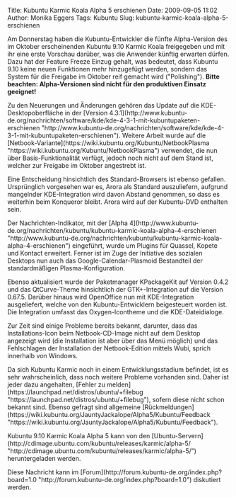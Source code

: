Title: Kubuntu Karmic Koala Alpha 5 erschienen
Date: 2009-09-05 11:02
Author: Monika Eggers
Tags: Kubuntu
Slug: kubuntu-karmic-koala-alpha-5-erschienen

Am Donnerstag haben die Kubuntu-Entwickler die fünfte Alpha-Version des
im Oktober erscheinenden Kubuntu 9.10 Karmic Koala freigegeben und mit
ihr eine erste Vorschau darüber, was die Anwender künftig erwarten
dürfen. Dazu hat der Feature Freeze Einzug gehalt, was bedeutet, dass
Kubuntu 9.10 keine neuen Funktionen mehr hinzugefügt werden, sondern das
System für die Freigabe im Oktober reif gemacht wird ("Polishing").
**Bitte beachten: Alpha-Versionen sind nicht für den produktiven Einsatz
geeignet!**

</p>
Zu den Neuerungen und Änderungen gehören das Update auf die
KDE-Desktopoberfläche in der [Version
4.3.1](http://www.kubuntu-de.org/nachrichten/software/kde/kde-4-3-1-mit-kubuntupaketen-erschienen "http://www.kubuntu-de.org/nachrichten/software/kde/kde-4-3-1-mit-kubuntupaketen-erschienen"). Weitere Arbeit wurde auf die
[Netbook-Variante](https://wiki.kubuntu.org/Kubuntu/NetbookPlasma "https://wiki.kubuntu.org/Kubuntu/NetbookPlasma") verwendet, die nun über Basis-Funktionalität verfügt, jedoch noch
nicht auf dem Stand ist, welcher zur Freigabe im Oktober angestrebt ist.

</p>
<!--break--><!--break-->

Eine Entscheidung hinsichtlich des Standard-Browsers ist ebenso
gefallen. Ursprünglich vorgesehen war es, Arora als Standard
auszuliefern, aufgrund mangelnder KDE-Integration wird davon Abstand
genommen, so dass es weiterhin beim Konqueror bleibt. Arora wird auf der
Kubuntu-DVD enthalten sein.

</p>
Der Nachrichten-Indikator, mit der [Alpha
4](http://www.kubuntu-de.org/nachrichten/kubuntu/kubuntu-karmic-koala-alpha-4-erschienen "http://www.kubuntu-de.org/nachrichten/kubuntu/kubuntu-karmic-koala-alpha-4-erschienen") eingeführt, wurde um Plugins für Quassel, Kopete und Kontact
erweitert. Ferner ist im Zuge der Initiative des sozialen Desktops nun
auch das Google-Calendar-Plasmoid Bestandteil der standardmäßigen
Plasma-Konfiguration.

</p>
Ebenso aktualisiert wurde der Paketmanager KPackageKit auf Version 0.4.2
und das QtCurve-Theme hinsichtlich der GTK+-Integration auf die Version
0.67.5. Darüber hinaus wird OpenOffice nun mit KDE-Integration
ausgeliefert, welche von den Kubuntu-Entwicklern beigesteuert worden
ist. Die Integration umfasst das Oxygen-Icontheme und die
KDE-Dateidialoge.

</p>
Zur Zeit sind einige Probleme bereits bekannt, darunter, dass das
Installations-Icon beim Netbook-CD-Image nicht auf dem Desktop angezeigt
wird (die Installation ist aber über das Menü möglich) und das
Fehlschlagen der Installation der Netbook-Edition mittels Wubi, sprich
innerhalb von Windows.

</p>
Da sich Kubuntu Karmic noch in einem Entwicklungsstadium befindet, ist
es sehr wahrscheinlich, dass noch weitere Probleme vorhanden sind. Daher
ist jeder dazu angehalten, [Fehler zu
melden](https://launchpad.net/distros/ubuntu/+filebug "https://launchpad.net/distros/ubuntu/+filebug"), sofern diese nicht schon bekannt sind. Ebenso gefragt sind
allgemeine
[Rückmeldungen](https://wiki.kubuntu.org/JauntyJackalope/Alpha5/Kubuntu/Feedback "https://wiki.kubuntu.org/JauntyJackalope/Alpha5/Kubuntu/Feedback").

</p>
Kubuntu 9.10 Karmic Koala Alpha 5 kann von den
[Ubuntu-Servern](http://cdimage.ubuntu.com/kubuntu/releases/karmic/alpha-5/ "http://cdimage.ubuntu.com/kubuntu/releases/karmic/alpha-5/") heruntergeladen werden.

</p>
Diese Nachricht kann im
[Forum](http://forum.kubuntu-de.org/index.php?board=1.0 "http://forum.kubuntu-de.org/index.php?board=1.0") diskutiert werden.

</p>


